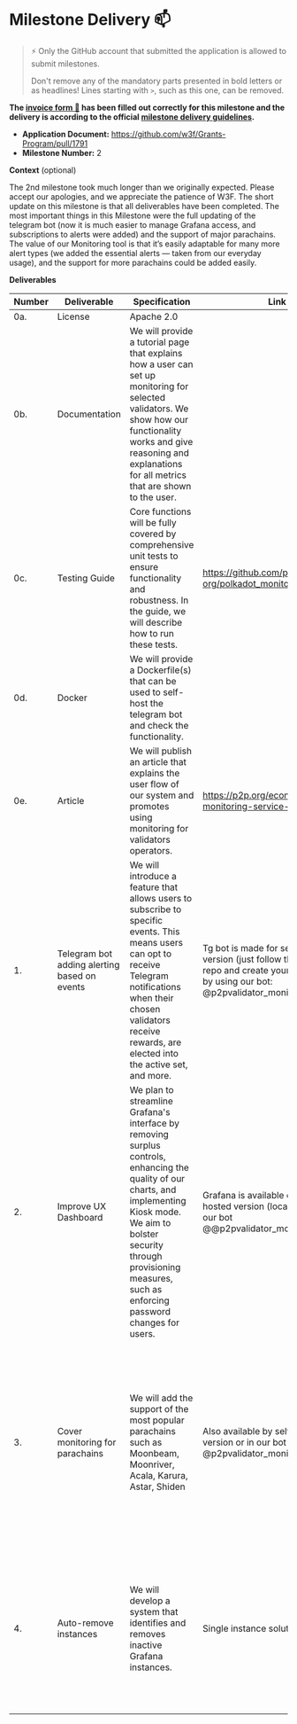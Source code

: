 # Milestone Delivery :mailbox:

> ⚡ Only the GitHub account that submitted the application is allowed to submit milestones.
> 
> 
> Don't remove any of the mandatory parts presented in bold letters or as headlines! Lines starting with `>`, such as this one, can be removed.
> 

**The [invoice form :pencil:](https://docs.google.com/forms/d/e/1FAIpQLSfmNYaoCgrxyhzgoKQ0ynQvnNRoTmgApz9NrMp-hd8mhIiO0A/viewform) has been filled out correctly for this milestone and the delivery is according to the official [milestone delivery guidelines](https://github.com/w3f/Grants-Program/blob/master/docs/Support%20Docs/milestone-deliverables-guidelines.md).**

- **Application Document:** https://github.com/w3f/Grants-Program/pull/1791
- **Milestone Number:** 2

**Context** (optional)

The 2nd milestone took much longer than we originally expected.  Please accept our apologies, and we appreciate the patience of W3F. The short update on this milestone is that all deliverables have been completed. The most important things in this Milestone were the full updating of the telegram bot (now it is much easier to manage Grafana access, and subscriptions to alerts were added) and the support of major parachains.  The value of our Monitoring tool is that it’s easily adaptable for many more alert types (we added the essential alerts — taken from our everyday usage), and the support for more parachains could be added easily.

**Deliverables**

| Number | Deliverable | Specification | Link | Notes |
| --- | --- | --- | --- | --- |
| 0a. | License | Apache 2.0 |  |  |
| 0b. | Documentation | We will provide a tutorial page that explains how a user can set up monitoring for selected validators. We show how our functionality works and give reasoning and explanations for all metrics that are shown to the user. |  |  |
| 0c. | Testing Guide | Core functions will be fully covered by comprehensive unit tests to ensure functionality and robustness. In the guide, we will describe how to run these tests. | https://github.com/p2p-org/polkadot_monitoring_service |  |
| 0d. | Docker | We will provide a Dockerfile(s) that can be used to self-host the telegram bot and check the functionality. |  |  |
| 0e. | Article | We will publish an article that explains the user flow of our system and promotes using monitoring for validators operators. | https://p2p.org/economy/validator-monitoring-service-user-guide/ | A user guide that covers all functionality of the Grafana dashboard and telegram bot |
| 1. | Telegram bot adding alerting based on events | We will introduce a feature that allows users to subscribe to specific events. This means users can opt to receive Telegram notifications when their chosen validators receive rewards, are elected into the active set, and more. | Tg bot is made for self-hosted version (just follow the steps in repo and create your own tg bot) or by using our  bot: @p2pvalidator_monitoring_bot | The alerting subscription is added to the tg bot, and the alerting system is fully functional based on on-chain events exporters for all networks. |
| 2. | Improve UX Dashboard | We plan to streamline Grafana's interface by removing surplus controls, enhancing the quality of our charts, and implementing Kiosk mode. We aim to bolster security through provisioning measures, such as enforcing password changes for users. | Grafana is available either in self-hosted version (locally) or by using our bot @@p2pvalidator_monitoring_bot | The UX is improved; for a user, it’s possible to track all validators simultaneously (just with a simple filter) and well as a separate dashboard for major parachains for added. |
| 3. | Cover monitoring for parachains | We will add the support of the most popular parachains such as Moonbeam, Moonriver, Acala, Karura, Astar, Shiden | Also available by self-hosted version or in our bot @p2pvalidator_monitoring_bot | Grafana dashboard, monitoring, and alerting system is available for both relay chains, Polkadot and Kusama, as well as for major parachains such as Moonbeam, Moonriver, Acala, and Karura. |
| 4. | Auto-remove instances | We will develop a system that identifies and removes inactive Grafana instances. | Single instance solution made | Done; the system is automated and does not create a separate Grafana instance for each user. It simplifies the deployment and management of back-end infrastructure |
